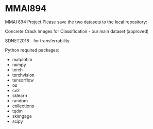 # MMAI894
MMAI 894 Project
Please save the two datasets to the local repository:

Concrete Crack Images for Classification - our main dataset (approved)

SDNET2018 - for transferrability

Python required packages:

- matplotlib
- numpy
- torch
- torchvision
- tensorflow
- os
- cv2
- sklearn
- random
- collections
- tqdm
- skimgage
- scipy
